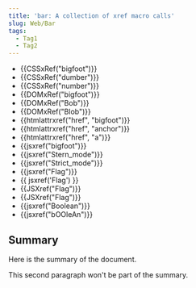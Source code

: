 ```yaml
---
title: 'bar: A collection of xref macro calls'
slug: Web/Bar
tags:
  - Tag1
  - Tag2
---
```

- {{CSSxRef("bigfoot")}}
- {{CSSxRef("dumber")}}
- {{CSSxRef("number")}}
- {{DOMxRef("bigfoot")}}
- {{DOMxRef("Bob")}}
- {{DOMxRef("Blob")}}
- {{htmlattrxref("href", "bigfoot")}}
- {{htmlattrxref("href", "anchor")}}
- {{htmlattrxref("href", "a")}}
- {{jsxref("bigfoot")}}
- {{jsxref("Stern_mode")}}
- {{jsxref("Strict_mode")}}
- {{jsxref("Flag")}}
- {{ jsxref('Flag') }}
- {{JSXref("Flag")}}
- {{JSXref("Flag")}}
- {{jsxref("Boolean")}}
- {{jsxref("bOOleAn")}}

## Summary

Here is the summary of the document.

This second paragraph won't be part of the summary.

